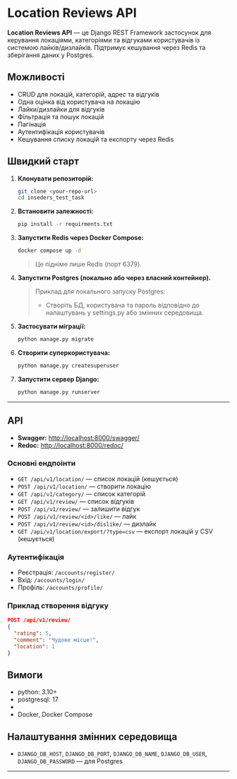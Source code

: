 # Location Reviews API

**Location Reviews API** — це Django REST Framework застосунок для керування локаціями, категоріями та відгуками користувачів із системою лайків/дизлайків. Підтримує кешування через Redis та зберігання даних у Postgres.

## Можливості
- CRUD для локацій, категорій, адрес та відгуків
- Одна оцінка від користувача на локацію
- Лайки/дизлайки для відгуків
- Фільтрація та пошук локацій
- Пагінація
- Аутентифікація користувачів
- Кешування списку локацій та експорту через Redis

## Швидкий старт

1. **Клонувати репозиторій:**
   ```sh
   git clone <your-repo-url>
   cd inseders_test_task
   ```
2. **Встановити залежності:**
   ```sh
   pip install -r requirments.txt
   ```
3. **Запустити Redis через Docker Compose:**
   ```sh
   docker compose up -d
   ```
   > Це підніме лише Redis (порт 6379).
4. **Запустити Postgres (локально або через власний контейнер).**
   > Приклад для локального запуску Postgres:
   > - Створіть БД, користувача та пароль відповідно до налаштувань у settings.py або змінних середовища.
5. **Застосувати міграції:**
   ```sh
   python manage.py migrate
   ```
6. **Створити суперкористувача:**
   ```sh
   python manage.py createsuperuser
   ```
7. **Запустити сервер Django:**
   ```sh
   python manage.py runserver
   ```

---

## API

- **Swagger:** [http://localhost:8000/swagger/](http://localhost:8000/swagger/)
- **Redoc:** [http://localhost:8000/redoc/](http://localhost:8000/redoc/)

### Основні ендпоінти
- `GET /api/v1/location/` — список локацій (кешується)
- `POST /api/v1/location/` — створити локацію
- `GET /api/v1/category/` — список категорій
- `GET /api/v1/review/` — список відгуків
- `POST /api/v1/review/` — залишити відгук
- `POST /api/v1/review/<id>/like/` — лайк
- `POST /api/v1/review/<id>/dislike/` — дизлайк
- `GET /api/v1/location/export/?type=csv` — експорт локацій у CSV (кешується)

### Аутентифікація
- Реєстрація: `/accounts/register/`
- Вхід: `/accounts/login/`
- Профіль: `/accounts/profile/`

### Приклад створення відгуку
```json
POST /api/v1/review/
{
  "rating": 5,
  "comment": "Чудове місце!",
  "location": 1
}
```

## Вимоги
- python: 3.10+
- postgresql: 17
- 
- Docker, Docker Compose

## Налаштування змінних середовища
- `DJANGO_DB_HOST`, `DJANGO_DB_PORT`, `DJANGO_DB_NAME`, `DJANGO_DB_USER`, `DJANGO_DB_PASSWORD` — для Postgres

---


